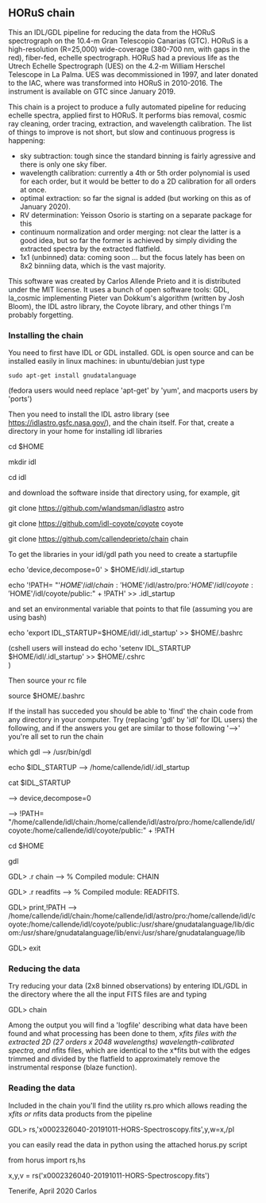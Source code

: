 ## HORuS chain

This an IDL/GDL pipeline for reducing the data from the HORuS spectrograph on the 10.4-m Gran Telescopio Canarias (GTC). HORuS is a high-resolution (R=25,000) wide-coverage (380-700 nm, with gaps in the red), fiber-fed, echelle spectrograph. HORuS had a previous life as the Utrech Echelle Spectrograph (UES) on the 4.2-m William Herschel Telescope in La Palma. UES was decommissioned in 1997, and later donated to the IAC, where was transformed into HORuS in 2010-2016. The instrument is available on GTC since January 2019. 

This chain is a project to produce a fully automated pipeline for reducing echelle spectra, applied first to HORuS. It performs bias removal, cosmic ray cleaning, order tracing, extraction, and wavelength calibration. The list of things to improve is not short, but slow and continuous progress is happening:

- sky subtraction: tough since the standard binning is fairly agressive and there is only one sky fiber.
- wavelength calibration: currently a 4th or 5th order polynomial is used for each order, but it would be better to do a 2D calibration for all orders at once.
- optimal extraction: so far the signal is added (but working on this as of January 2020).
- RV determination: Yeisson Osorio is starting on a separate package for this
- continuum normalization and order merging: not clear the latter is a good idea, but so far the former is achieved by simply dividing the extracted spectra by the extracted flatfield. 
- 1x1 (unbinned) data: coming soon ... but the focus lately has been on 8x2 binniing data, which is the vast majority.

This software was created by Carlos Allende Prieto and it is distributed under the MIT license. It uses a bunch of open software tools: GDL, la_cosmic implementing Pieter van Dokkum's algorithm (written by Josh Bloom), the IDL astro library, the Coyote library, and other things I'm probably forgetting.

### Installing the chain

You need to first have  IDL or GDL installed. GDL is open source and can be installed easily in linux machines: in ubuntu/debian just type

  `sudo apt-get install gnudatalanguage`

(fedora users would need replace 'apt-get' by 'yum', and macports users by 'ports')

Then you need to install the IDL astro library (see https://idlastro.gsfc.nasa.gov/), and the chain itself. For that, create a directory in your home for installing idl libraries

  cd $HOME

  mkdir idl

  cd idl 

and download the software inside that directory using, for example, git

  git clone https://github.com/wlandsman/idlastro astro

  git clone https://github.com/idl-coyote/coyote coyote

  git clone https://github.com/callendeprieto/chain chain

To get the libraries in your idl/gdl path you need to create a startupfile

  echo 'device,decompose=0' > $HOME/idl/.idl_startup

  echo '!PATH= "'$HOME'/idl/chain:'$HOME'/idl/astro/pro:'$HOME'/idl/coyote:'$HOME'/idl/coyote/public:"  + !PATH'  >> .idl_startup


and set an environmental variable that points to that file (assuming you are using bash)

  echo 'export IDL_STARTUP=$HOME/idl/.idl_startup' >> $HOME/.bashrc

(cshell users will instead do
  echo 'setenv IDL_STARTUP $HOME/idl/.idl_startup' >> $HOME/.cshrc  
 )

Then source your rc file

  source $HOME/.bashrc

If the install has succeded you should be able to 'find' the chain code from any directory in your computer. Try (replacing 'gdl' by 'idl' for IDL users) the following, and if the answers you get are similar to those following '-->' you're all set to run the chain

  which gdl
   --> /usr/bin/gdl 

  echo $IDL_STARTUP
   --> /home/callende/idl/.idl_startup

  cat $IDL_STARTUP

   --> device,decompose=0

   --> !PATH= "/home/callende/idl/chain:/home/callende/idl/astro/pro:/home/callende/idl/coyote:/home/callende/idl/coyote/public:"  + !PATH


  cd $HOME

  gdl 

  GDL> .r chain
  --> % Compiled module: CHAIN

  GDL> .r readfits
  --> % Compiled module: READFITS.

  GDL> print,!PATH
  --> /home/callende/idl/chain:/home/callende/idl/astro/pro:/home/callende/idl/coyote:/home/callende/idl/coyote/public:/usr/share/gnudatalanguage/lib/dicom:/usr/share/gnudatalanguage/lib/envi:/usr/share/gnudatalanguage/lib


  GDL> exit 


### Reducing the data

Try reducing your data (2x8 binned observations) by entering IDL/GDL in the directory where the all the input FITS files are and typing

  GDL> chain

Among the output you will find a 'logfile' describing what data have been found and what processing has been done to them, x*fits files with the extracted 2D (27 orders x 2048 wavelengths) wavelength-calibrated spectra, and n*fits files, which are identical to the x*fits but with the edges trimmed and divided by the flatfield to approximately remove the instrumental response (blaze function).


### Reading the data

Included in the chain you'll find the utility rs.pro which allows reading the x*fits or n*fits data products from the pipeline

  GDL> rs,'x0002326040-20191011-HORS-Spectroscopy.fits',y,w=x,/pl

you can easily read the data in python using the attached horus.py script

  from horus import rs,hs

  x,y,v = rs('x0002326040-20191011-HORS-Spectroscopy.fits')



Tenerife, April 2020
Carlos

